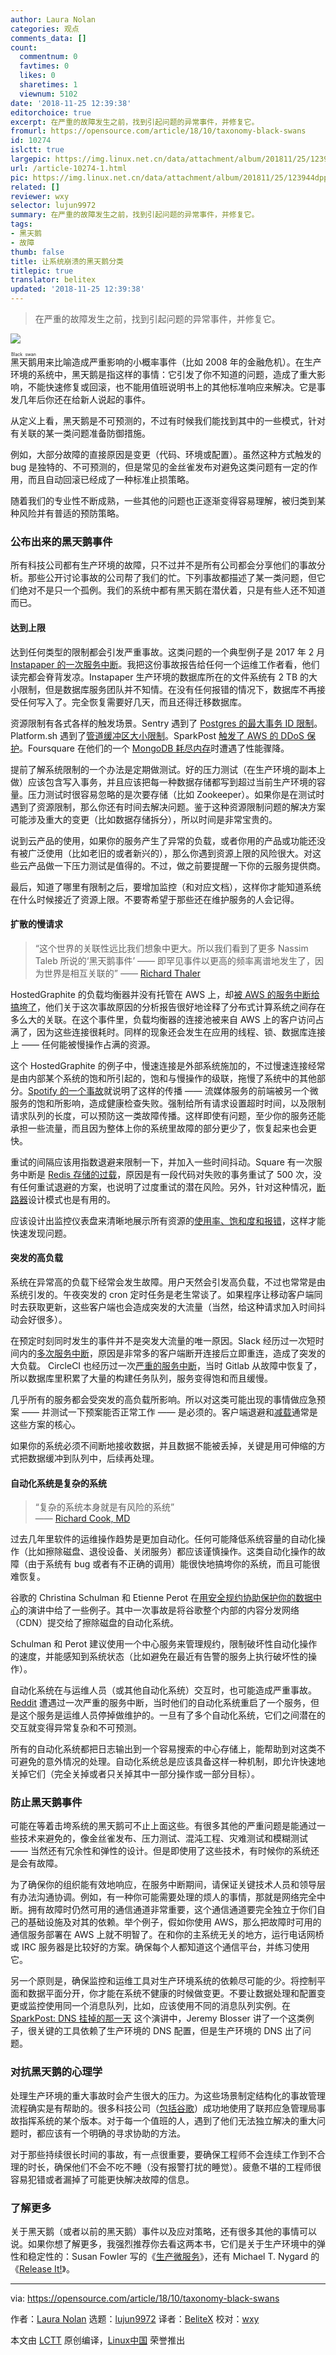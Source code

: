 ```yaml
---
author: Laura Nolan
categories: 观点
comments_data: []
count:
  commentnum: 0
  favtimes: 0
  likes: 0
  sharetimes: 1
  viewnum: 5102
date: '2018-11-25 12:39:38'
editorchoice: true
excerpt: 在严重的故障发生之前，找到引起问题的异常事件，并修复它。
fromurl: https://opensource.com/article/18/10/taxonomy-black-swans
id: 10274
islctt: true
largepic: https://img.linux.net.cn/data/attachment/album/201811/25/123944dppim8qrrqs8iiru.png
url: /article-10274-1.html
pic: https://img.linux.net.cn/data/attachment/album/201811/25/123944dppim8qrrqs8iiru.png.thumb.jpg
related: []
reviewer: wxy
selector: lujun9972
summary: 在严重的故障发生之前，找到引起问题的异常事件，并修复它。
tags:
- 黑天鹅
- 故障
thumb: false
title: 让系统崩溃的黑天鹅分类
titlepic: true
translator: belitex
updated: '2018-11-25 12:39:38'
---
```



> 
> 在严重的故障发生之前，找到引起问题的异常事件，并修复它。
> 
> 
> 


![](/data/attachment/album/201811/25/123944dppim8qrrqs8iiru.png)


<ruby> 黑天鹅 <rt>  Black swan </rt></ruby>用来比喻造成严重影响的小概率事件（比如 2008 年的金融危机）。在生产环境的系统中，黑天鹅是指这样的事情：它引发了你不知道的问题，造成了重大影响，不能快速修复或回滚，也不能用值班说明书上的其他标准响应来解决。它是事发几年后你还在给新人说起的事件。


从定义上看，黑天鹅是不可预测的，不过有时候我们能找到其中的一些模式，针对有关联的某一类问题准备防御措施。


例如，大部分故障的直接原因是变更（代码、环境或配置）。虽然这种方式触发的 bug 是独特的、不可预测的，但是常见的金丝雀发布对避免这类问题有一定的作用，而且自动回滚已经成了一种标准止损策略。


随着我们的专业性不断成熟，一些其他的问题也正逐渐变得容易理解，被归类到某种风险并有普适的预防策略。


### 公布出来的黑天鹅事件


所有科技公司都有生产环境的故障，只不过并不是所有公司都会分享他们的事故分析。那些公开讨论事故的公司帮了我们的忙。下列事故都描述了某一类问题，但它们绝对不是只一个孤例。我们的系统中都有黑天鹅在潜伏着，只是有些人还不知道而已。


#### 达到上限


达到任何类型的限制都会引发严重事故。这类问题的一个典型例子是 2017 年 2 月 [Instapaper 的一次服务中断](https://medium.com/making-instapaper/instapaper-outage-cause-recovery-3c32a7e9cc5f)。我把这份事故报告给任何一个运维工作者看，他们读完都会脊背发凉。Instapaper 生产环境的数据库所在的文件系统有 2 TB 的大小限制，但是数据库服务团队并不知情。在没有任何报错的情况下，数据库不再接受任何写入了。完全恢复需要好几天，而且还得迁移数据库。


资源限制有各式各样的触发场景。Sentry 遇到了 [Postgres 的最大事务 ID 限制](https://blog.sentry.io/2015/07/23/transaction-id-wraparound-in-postgres.html)。Platform.sh 遇到了[管道缓冲区大小限制](https://medium.com/@florian_7764/technical-post-mortem-of-the-august-incident-82ab4c3d6547)。SparkPost [触发了 AWS 的 DDoS 保护](https://www.usenix.org/conference/srecon18americas/presentation/blosser)。Foursquare 在他们的一个 [MongoDB 耗尽内存](https://groups.google.com/forum/#!topic/mongodb-user/UoqU8ofp134)时遭遇了性能骤降。


提前了解系统限制的一个办法是定期做测试。好的压力测试（在生产环境的副本上做）应该包含写入事务，并且应该把每一种数据存储都写到超过当前生产环境的容量。压力测试时很容易忽略的是次要存储（比如 Zookeeper）。如果你是在测试时遇到了资源限制，那么你还有时间去解决问题。鉴于这种资源限制问题的解决方案可能涉及重大的变更（比如数据存储拆分），所以时间是非常宝贵的。


说到云产品的使用，如果你的服务产生了异常的负载，或者你用的产品或功能还没有被广泛使用（比如老旧的或者新兴的），那么你遇到资源上限的风险很大。对这些云产品做一下压力测试是值得的。不过，做之前要提醒一下你的云服务提供商。


最后，知道了哪里有限制之后，要增加监控（和对应文档），这样你才能知道系统在什么时候接近了资源上限。不要寄希望于那些还在维护服务的人会记得。


#### 扩散的慢请求



> 
> “这个世界的关联性远比我们想象中更大。所以我们看到了更多 Nassim Taleb 所说的‘黑天鹅事件’ —— 即罕见事件以更高的频率离谱地发生了，因为世界是相互关联的” —— [Richard Thaler](https://en.wikipedia.org/wiki/Richard_Thaler)
> 
> 
> 


HostedGraphite 的负载均衡器并没有托管在 AWS 上，却[被 AWS 的服务中断给搞垮了](https://blog.hostedgraphite.com/2018/03/01/spooky-action-at-a-distance-how-an-aws-outage-ate-our-load-balancer/)，他们关于这次事故原因的分析报告很好地诠释了分布式计算系统之间存在多么大的关联。在这个事件里，负载均衡器的连接池被来自 AWS 上的客户访问占满了，因为这些连接很耗时。同样的现象还会发生在应用的线程、锁、数据库连接上 —— 任何能被慢操作占满的资源。


这个 HostedGraphite 的例子中，慢速连接是外部系统施加的，不过慢速连接经常是由内部某个系统的饱和所引起的，饱和与慢操作的级联，拖慢了系统中的其他部分。[Spotify 的一个事故](https://labs.spotify.com/2013/06/04/incident-management-at-spotify/)就说明了这样的传播 —— 流媒体服务的前端被另一个微服务的饱和所影响，造成健康检查失败。强制给所有请求设置超时时间，以及限制请求队列的长度，可以预防这一类故障传播。这样即使有问题，至少你的服务还能承担一些流量，而且因为整体上你的系统里故障的部分更少了，恢复起来也会更快。


重试的间隔应该用指数退避来限制一下，并加入一些时间抖动。Square 有一次服务中断是 [Redis 存储的过载](https://medium.com/square-corner-blog/incident-summary-2017-03-16-2f65be39297)，原因是有一段代码对失败的事务重试了 500 次，没有任何重试退避的方案，也说明了过度重试的潜在风险。另外，针对这种情况，[断路器](https://en.wikipedia.org/wiki/Circuit_breaker_design_pattern)设计模式也是有用的。


应该设计出监控仪表盘来清晰地展示所有资源的[使用率、饱和度和报错](http://www.brendangregg.com/usemethod.html)，这样才能快速发现问题。


#### 突发的高负载


系统在异常高的负载下经常会发生故障。用户天然会引发高负载，不过也常常是由系统引发的。午夜突发的 cron 定时任务是老生常谈了。如果程序让移动客户端同时去获取更新，这些客户端也会造成突发的大流量（当然，给这种请求加入时间抖动会好很多）。


在预定时刻同时发生的事件并不是突发大流量的唯一原因。Slack 经历过一次短时间内的[多次服务中断](https://slackhq.com/this-was-not-normal-really)，原因是非常多的客户端断开连接后立即重连，造成了突发的大负载。 CircleCI 也经历过一次[严重的服务中断](https://circleci.statuspage.io/incidents/hr0mm9xmm3x6)，当时 Gitlab 从故障中恢复了，所以数据库里积累了大量的构建任务队列，服务变得饱和而且缓慢。


几乎所有的服务都会受突发的高负载所影响。所以对这类可能出现的事情做应急预案 —— 并测试一下预案能否正常工作 —— 是必须的。客户端退避和[减载](https://www.youtube.com/watch?v=XNEIkivvaV4)通常是这些方案的核心。


如果你的系统必须不间断地接收数据，并且数据不能被丢掉，关键是用可伸缩的方式把数据缓冲到队列中，后续再处理。


#### 自动化系统是复杂的系统



> 
> “复杂的系统本身就是有风险的系统”  
>  —— [Richard Cook, MD](https://web.mit.edu/2.75/resources/random/How%20Complex%20Systems%20Fail.pdf)
> 
> 
> 


过去几年里软件的运维操作趋势是更加自动化。任何可能降低系统容量的自动化操作（比如擦除磁盘、退役设备、关闭服务）都应该谨慎操作。这类自动化操作的故障（由于系统有 bug 或者有不正确的调用）能很快地搞垮你的系统，而且可能很难恢复。


谷歌的 Christina Schulman 和 Etienne Perot 在[用安全规约协助保护你的数据中心](https://www.usenix.org/conference/srecon18americas/presentation/schulman)的演讲中给了一些例子。其中一次事故是将谷歌整个内部的内容分发网络（CDN）提交给了擦除磁盘的自动化系统。


Schulman 和 Perot 建议使用一个中心服务来管理规约，限制破坏性自动化操作的速度，并能感知到系统状态（比如避免在最近有告警的服务上执行破坏性的操作）。


自动化系统在与运维人员（或其他自动化系统）交互时，也可能造成严重事故。[Reddit](https://www.reddit.com/r/announcements/comments/4y0m56/why_reddit_was_down_on_aug_11/) 遭遇过一次严重的服务中断，当时他们的自动化系统重启了一个服务，但是这个服务是运维人员停掉做维护的。一旦有了多个自动化系统，它们之间潜在的交互就变得异常复杂和不可预测。


所有的自动化系统都把日志输出到一个容易搜索的中心存储上，能帮助到对这类不可避免的意外情况的处理。自动化系统总是应该具备这样一种机制，即允许快速地关掉它们（完全关掉或者只关掉其中一部分操作或一部分目标）。


### 防止黑天鹅事件


可能在等着击垮系统的黑天鹅可不止上面这些。有很多其他的严重问题是能通过一些技术来避免的，像金丝雀发布、压力测试、混沌工程、灾难测试和模糊测试 —— 当然还有冗余性和弹性的设计。但是即使用了这些技术，有时候你的系统还是会有故障。


为了确保你的组织能有效地响应，在服务中断期间，请保证关键技术人员和领导层有办法沟通协调。例如，有一种你可能需要处理的烦人的事情，那就是网络完全中断。拥有故障时仍然可用的通信通道非常重要，这个通信通道要完全独立于你们自己的基础设施及对其的依赖。举个例子，假如你使用 AWS，那么把故障时可用的通信服务部署在 AWS 上就不明智了。在和你的主系统无关的地方，运行电话网桥或 IRC 服务器是比较好的方案。确保每个人都知道这个通信平台，并练习使用它。


另一个原则是，确保监控和运维工具对生产环境系统的依赖尽可能的少。将控制平面和数据平面分开，你才能在系统不健康的时候做变更。不要让数据处理和配置变更或监控使用同一个消息队列，比如，应该使用不同的消息队列实例。在 [SparkPost: DNS 挂掉的那一天](https://www.usenix.org/conference/srecon18americas/presentation/blosser) 这个演讲中，Jeremy Blosser 讲了一个这类例子，很关键的工具依赖了生产环境的 DNS 配置，但是生产环境的 DNS 出了问题。


### 对抗黑天鹅的心理学


处理生产环境的重大事故时会产生很大的压力。为这些场景制定结构化的事故管理流程确实是有帮助的。很多科技公司（[包括谷歌](https://landing.google.com/sre/book/chapters/managing-incidents.html)）成功地使用了联邦应急管理局事故指挥系统的某个版本。对于每一个值班的人，遇到了他们无法独立解决的重大问题时，都应该有一个明确的寻求协助的方法。


对于那些持续很长时间的事故，有一点很重要，要确保工程师不会连续工作到不合理的时长，确保他们不会不吃不睡（没有报警打扰的睡觉）。疲惫不堪的工程师很容易犯错或者漏掉了可能更快解决故障的信息。


### 了解更多


关于黑天鹅（或者以前的黑天鹅）事件以及应对策略，还有很多其他的事情可以说。如果你想了解更多，我强烈推荐你去看这两本书，它们是关于生产环境中的弹性和稳定性的：Susan Fowler 写的《[生产微服务](http://shop.oreilly.com/product/0636920053675.do)》，还有 Michael T. Nygard 的 《[Release It!](https://www.oreilly.com/library/view/release-it/9781680500264/)》。




---


via: <https://opensource.com/article/18/10/taxonomy-black-swans>


作者：[Laura Nolan](https://opensource.com/users/lauranolan) 选题：[lujun9972](https://github.com/lujun9972) 译者：[BeliteX](https://github.com/belitex) 校对：[wxy](https://github.com/wxy)


本文由 [LCTT](https://github.com/LCTT/TranslateProject) 原创编译，[Linux中国](https://linux.cn/) 荣誉推出